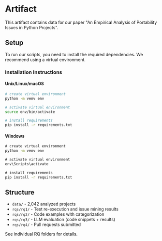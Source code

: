 # Artifact

This artifact contains data for our paper "An Empirical Analysis of Portability Issues in Python Projects".

## Setup

To run our scripts, you need to install the required dependencies. We recommend using a virtual environment.

### Installation Instructions

#### Unix/Linux/macOS

```bash
# create virtual environment
python -m venv env

# activate virtual environment
source env/bin/activate

# install requirements
pip install -r requirements.txt
```

#### Windows

```cmd
# create virtual environment
python -m venv env

# activate virtual environment
env\Scripts\activate

# install requirements
pip install -r requirements.txt
```

## Structure

- `data/` - 2,042 analyzed projects
- `rqs/rq1/` - Test re-execution and issue mining results
- `rqs/rq2/` - Code examples with categorization
- `rqs/rq3/` - LLM evaluation (code snippets + results)
- `rqs/rq4/` - Pull requests submitted

See individual RQ folders for details.
